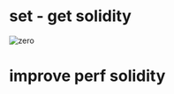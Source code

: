
# set - get solidity
![zero](https://github.com/alienflip/zku/blob/main/week_0/Screenshot%20(16).png)

# improve perf solidity

